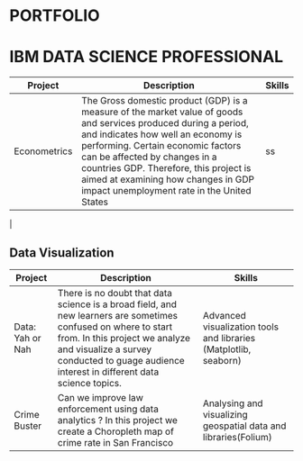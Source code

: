# PORTFOLIO


# IBM DATA SCIENCE PROFESSIONAL 




|Project     |Description    |Skills|     
|------------| --------------|-------|
|Econometrics| The Gross domestic product (GDP) is a measure of the market value of goods and services produced during a period, and indicates how well an economy is performing. Certain economic factors can be affected by changes in a countries GDP. Therefore, this project is aimed at examining how changes in GDP impact unemployment rate in the United States|ss|
|


## Data Visualization
|Project     |Description    |Skills|     
|------------| --------------|-------|
|Data: Yah or Nah|There is no doubt that data science is a broad field, and new learners are sometimes confused on where to start from. In this project we analyze and visualize a survey conducted to guage audience interest in different data science topics. |Advanced visualization tools and libraries (Matplotlib, seaborn)|
|Crime Buster| Can we improve law enforcement using data analytics ? In this project we create a Choropleth map of crime rate in San Francisco | Analysing and visualizing geospatial data and libraries(Folium) |
